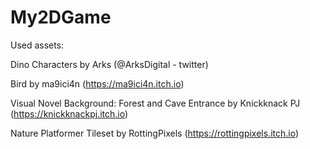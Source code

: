 # My2DGame
Used assets:

Dino Characters by Arks (@ArksDigital - twitter)

Bird by ma9ici4n (https://ma9ici4n.itch.io)

Visual Novel Background: Forest and Cave Entrance by Knickknack PJ (https://knickknackpj.itch.io)

Nature Platformer Tileset by RottingPixels (https://rottingpixels.itch.io)
